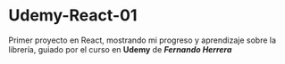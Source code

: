# Udemy-React-01

Primer proyecto en React, mostrando mi progreso y aprendizaje sobre la librería, guiado por el curso en __Udemy__ de ***Fernando Herrera***


